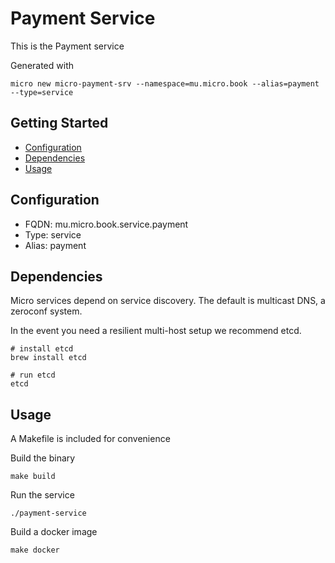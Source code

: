 # Payment Service

This is the Payment service

Generated with

```
micro new micro-payment-srv --namespace=mu.micro.book --alias=payment --type=service
```

## Getting Started

- [Configuration](#configuration)
- [Dependencies](#dependencies)
- [Usage](#usage)

## Configuration

- FQDN: mu.micro.book.service.payment
- Type: service
- Alias: payment

## Dependencies

Micro services depend on service discovery. The default is multicast DNS, a zeroconf system.

In the event you need a resilient multi-host setup we recommend etcd.

```
# install etcd
brew install etcd

# run etcd
etcd
```

## Usage

A Makefile is included for convenience

Build the binary

```
make build
```

Run the service
```
./payment-service
```

Build a docker image
```
make docker
```
